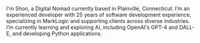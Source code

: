 I'm Shon, a Digital Nomad currently based in Plainville, Connecticut. I’m an experienced developer with 25 years of software development experience, specializing in MarkLogic and supporting clients across diverse industries. I’m currently learning and exploring AI, including OpenAI's GPT-4 and DALL-E, and developing Python applications.
